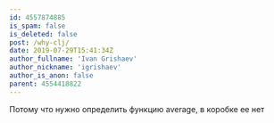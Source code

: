 ```yaml
---
id: 4557874885
is_spam: false
is_deleted: false
post: /why-clj/
date: 2019-07-29T15:41:34Z
author_fullname: 'Ivan Grishaev'
author_nickname: 'igrishaev'
author_is_anon: false
parent: 4554418822
---
```


<p>Потому что нужно определить функцию average, в коробке ее нет</p>
